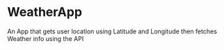 # WeatherApp
An App that gets user location using Latitude and Longitude then fetches Weather info using the API

